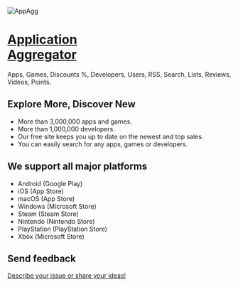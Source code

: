 ![AppAgg](https://appagg.co/i/apple-touch-icon.png?new)

# <a href="https://appagg.com">Application<br>Aggregator</a>
Apps, Games, Discounts %, Developers, Users, RSS, Search, Lists, Reviews, Videos, Points.

## Explore More, Discover New
* More than 3,000,000 apps and games. 
* More than 1,000,000 developers.
* Our free site keeps you up to date on the newest and top sales.
* You can easily search for any apps, games or developers.

## We support all major platforms
* Android (Google Play)
* iOS (App Store)
* macOS (App Store)
* Windows (Microsoft Store)
* Steam (Steam Store)
* Nintendo (Nintendo Store)
* PlayStation (PlayStation Store)
* Xbox (Microsoft Store)

## Send feedback
<a href="https://appagg.com/feedback/">Describe your issue or share your ideas!</a>
